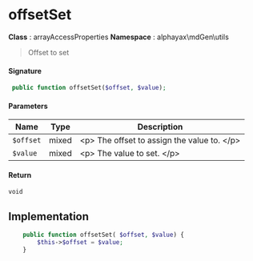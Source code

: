 
# offsetSet

**Class** : arrayAccessProperties
**Namespace**  : alphayax\mdGen\utils


> Offset to set


#### Signature

```php
 public function offsetSet($offset, $value);
```

#### Parameters

| Name | Type | Description |
|---|---|---|
| `$offset` | mixed | &lt;p&gt; The offset to assign the value to. &lt;/p&gt; |
| `$value` | mixed | &lt;p&gt; The value to set. &lt;/p&gt; |

#### Return

    void 

## Implementation

```php
    public function offsetSet( $offset, $value) {
        $this->$offset = $value;
    }

```
